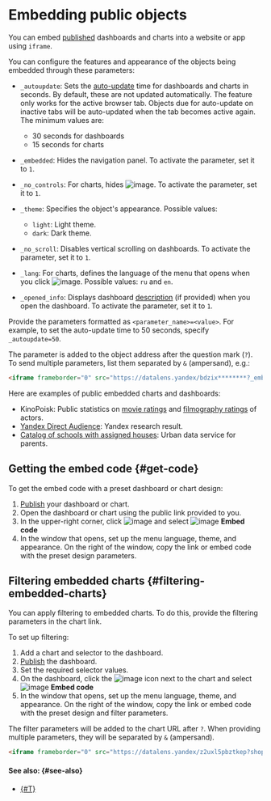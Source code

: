 # Embedding public objects

You can embed [published](../concepts/datalens-public.md) dashboards and charts into a website or app using `iframe`.


You can configure the features and appearance of the objects being embedded through these parameters:

* `_autoupdate`: Sets the [auto-update](../dashboard/settings.md#auto-update) time for dashboards and charts in seconds. By default, these are not updated automatically. The feature only works for the active browser tab. Objects due for auto-update on inactive tabs will be auto-updated when the tab becomes active again. The minimum values are:

  * 30 seconds for dashboards
  * 15 seconds for charts

* `_embedded`: Hides the navigation panel. To activate the parameter, set it to `1`.
* `_no_controls`: For charts, hides ![image](../../_assets/console-icons/ellipsis.svg). To activate the parameter, set it to `1`.
* `_theme`: Specifies the object's appearance. Possible values:

  * `light`: Light theme.
  * `dark`: Dark theme.

* `_no_scroll`: Disables vertical scrolling on dashboards. To activate the parameter, set it to `1`.
* `_lang`: For charts, defines the language of the menu that opens when you click ![image](../../_assets/console-icons/ellipsis.svg). Possible values: `ru` and `en`. 
* `_opened_info`: Displays dashboard [description](../dashboard/settings.md#message-settings) (if provided) when you open the dashboard. To activate the parameter, set it to `1`.

Provide the parameters formatted as `<parameter_name>=<value>`. For example, to set the auto-update time to 50 seconds, specify `_autoupdate=50`.

The parameter is added to the object address after the question mark (`?`). To send multiple parameters, list them separated by `&` (ampersand), e.g.:


```html
<iframe frameborder="0" src="https://datalens.yandex/bdzix********?_embedded=1&_no_controls=1&_lang=ru&_theme=dark&_autoupdate=50"></iframe>
```

Here are examples of public embedded charts and dashboards:

* KinoPoisk: Public statistics on [movie ratings](https://www.kinopoisk.ru/votes/) and [filmography ratings](https://www.kinopoisk.ru/name/37859/) of actors.
* [Yandex Direct Audience](https://yandex.com/adv/products/platforms): Yandex research result.
* [Catalog of schools with assigned houses](https://gradstat.ru/): Urban data service for parents.

## Getting the embed code {#get-code}

To get the embed code with a preset dashboard or chart design:

1. [Publish](#how-to-publish) your dashboard or chart.
1. Open the dashboard or chart using the public link provided to you.
1. In the upper-right corner, click ![image](../../_assets/console-icons/arrow-shape-turn-up-right.svg) and select ![image](../../_assets/console-icons/code.svg) **Embed code**
1. In the window that opens, set up the menu language, theme, and appearance. On the right of the window, copy the link or embed code with the preset design parameters.

## Filtering embedded charts {#filtering-embedded-charts}

You can apply filtering to embedded charts. To do this, provide the filtering parameters in the chart link.

To set up filtering:

1. Add a chart and selector to the dashboard.
1. [Publish](#how-to-publish) the dashboard.
1. Set the required selector values.
1. On the dashboard, click the ![image](../../_assets/console-icons/ellipsis.svg) icon next to the chart and select ![image](../../_assets/console-icons/code.svg) **Embed code**
1. In the window that opens, set up the menu language, theme, and appearance. On the right of the window, copy the link or embed code with the preset design and filter parameters.

The filter parameters will be added to the chart URL after `?`. When providing multiple parameters, they will be separated by `&` (ampersand).

```html
<iframe frameborder="0" src="https://datalens.yandex/z2uxl5pbztkep?shopid_vj2j=sp-15&shopid_vj2j=sp-18&shopid_vj2j=sp-20&_embedded=1&_no_controls=1&_theme=light&_lang=ru" width="100%" height="400px"></iframe>
```

#### See also: {#see-also}

* [{#T}](../security/private-embedded-objects.md)



